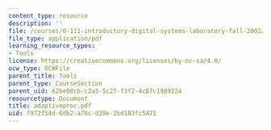 ```yaml
---
content_type: resource
description: ''
file: /courses/6-111-introductory-digital-systems-laboratory-fall-2002/f972f54d6db2a70cd39e2bd183fc5471_adaptiveproc.pdf
file_type: application/pdf
learning_resource_types:
- Tools
license: https://creativecommons.org/licenses/by-nc-sa/4.0/
ocw_type: OCWFile
parent_title: Tools
parent_type: CourseSection
parent_uid: 62be00cb-c2a3-5c27-f3f2-4c87c1989224
resourcetype: Document
title: adaptiveproc.pdf
uid: f972f54d-6db2-a70c-d39e-2bd183fc5471
---
```


